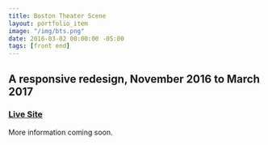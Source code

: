 ```yaml
---
title: Boston Theater Scene
layout: portfolio_item
image: "/img/bts.png"
date: 2016-03-02 00:00:00 -05:00
tags: [front end]
---
```


## A responsive redesign, November 2016 to March 2017
### [Live Site](http://www.bostontheatrescene.com/)

More information coming soon.
